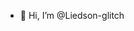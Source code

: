 - 👋 Hi, I’m @Liedson-glitch

<!---
Liedson-glitch/Liedson-glitch is a ✨ special ✨ repository because its `README.md` (this file) appears on your GitHub profile.
You can click the Preview link to take a look at your changes.
--->
